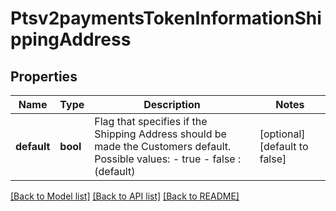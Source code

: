 # Ptsv2paymentsTokenInformationShippingAddress

## Properties
Name | Type | Description | Notes
------------ | ------------- | ------------- | -------------
**default** | **bool** | Flag that specifies if the Shipping Address should be made the Customers default. Possible values: - true - false : (default) | [optional] [default to false]

[[Back to Model list]](../README.md#documentation-for-models) [[Back to API list]](../README.md#documentation-for-api-endpoints) [[Back to README]](../README.md)


